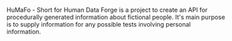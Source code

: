  HuMaFo - Short for Human Data Forge is a project to create an API for procedurally generated information about fictional people. 
	It's main purpose is to supply information for any possible tests involving personal information.
